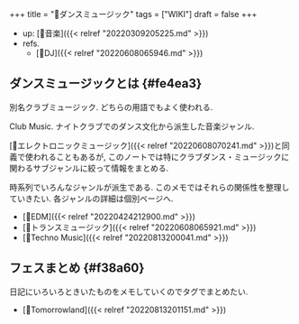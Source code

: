 +++
title = "📝ダンスミュージック"
tags = ["WIKI"]
draft = false
+++

-   up: [📂音楽]({{< relref "20220309205225.md" >}})
-   refs.
    -   [🔖DJ]({{< relref "20220608065946.md" >}})


## ダンスミュージックとは {#fe4ea3}

別名クラブミュージック. どちらの用語でもよく使われる.

Club Music. ナイトクラブでのダンス文化から派生した音楽ジャンル.

[📝エレクトロニックミュージック]({{< relref "20220608070241.md" >}})と同義で使われることもあるが, このノートでは特にクラブダンス・ミュージックに関わるサブジャンルに絞って情報をまとめる.

時系列でいろんなジャンルが派生である. このメモではそれらの関係性を整理していきたい. 各ジャンルの詳細は個別ページへ.

-   [📝EDM]({{< relref "20220424212900.md" >}})
-   [📝トランスミュージック]({{< relref "20220608065921.md" >}})
-   [📝Techno Music]({{< relref "20220813200041.md" >}})


## フェスまとめ {#f38a60}

日記にいろいろときいたものをメモしていくのでタグでまとめたい.

-   [🔖Tomorrowland]({{< relref "20220813201151.md" >}})
